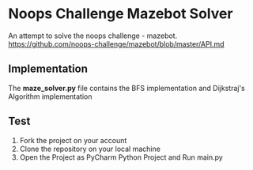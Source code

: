 # Noops Challenge Mazebot Solver
An attempt to solve the noops challenge - mazebot.  
https://github.com/noops-challenge/mazebot/blob/master/API.md

## Implementation
The **maze_solver.py** file contains the BFS implementation and Dijkstraj's Algorithm implementation  

## Test
1. Fork the project on your account
2. Clone the repository on your local machine
3. Open the Project as PyCharm Python Project and Run main.py
